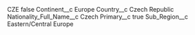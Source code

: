 <?xml version="1.0" encoding="UTF-8"?>
<CustomMetadata xmlns="http://soap.sforce.com/2006/04/metadata" xmlns:xsi="http://www.w3.org/2001/XMLSchema-instance" xmlns:xsd="http://www.w3.org/2001/XMLSchema">
    <label>CZE</label>
    <protected>false</protected>
    <values>
        <field>Continent__c</field>
        <value xsi:type="xsd:string">Europe</value>
    </values>
    <values>
        <field>Country__c</field>
        <value xsi:type="xsd:string">Czech Republic</value>
    </values>
    <values>
        <field>Nationality_Full_Name__c</field>
        <value xsi:type="xsd:string">Czech</value>
    </values>
    <values>
        <field>Primary__c</field>
        <value xsi:type="xsd:boolean">true</value>
    </values>
    <values>
        <field>Sub_Region__c</field>
        <value xsi:type="xsd:string">Eastern/Central Europe</value>
    </values>
</CustomMetadata>
